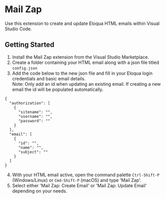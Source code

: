 # Mail Zap

Use this extension to create and update Eloqua HTML emails within Visual Studio Code.

## Getting Started

1. Install the Mail Zap extension from the Visual Studio Marketplace.
2. Create a folder containing your HTML email along with a json file titled `config.json`
3. Add the code below to the new json file and fill in your Eloqua login credentials and basic email details.\
Note: Only add an id when updating an existing email. If creating a new email the id will be populated automatically.

```
{
  "authorization": [
    {
      "sitename": "",
      "username": "",
      "password": ""
    }
  ],
  "email": [
    {
      "id": "",
      "name": "",
      "subject": ""
    }
  ]
}
```
4. With your HTML email active, open the command palette `Ctrl-Shift-P` (Windows/Linux) or `Cmd-Shift-P` (macOS) and type 'Mail Zap'.
5. Select either 'Mail Zap: Create Email' or 'Mail Zap: Update Email' depending on your needs.
